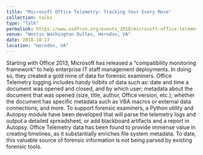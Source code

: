 ```yaml
---
title: "Microsoft Office Telemetry: Tracking Your Every Move"
collection: talks
type: "Talk"
permalink: https://www.osdfcon.org/events_2018/microsoft-office-telemetry-tracking-your-every-move/
venue: "Westin Washington Dulles, Herndon, VA"
date: 2018-10-17
location: "Herndon, VA"
---
```


Starting with Office 2013, Microsoft has released a “compatibility monitoring framework” to help enterprise IT staff management deployments. In doing so, they created a gold mine of data for forensic examiners. Office Telemetry logging includes handy tidbits of data such as: date and time a document was opened and closed, and by which user; metadata about the document that was opened (size, title, author, Office version, etc.); whether the document has specific metadata such as VBA macros or external data connections; and more. To support forensic examiners, a Python utility and Autopsy module have been developed that will parse the telemetry logs and output a detailed spreadsheet, or add blackboard artifacts and a report in Autopsy. Office Telemetry data has been found to provide immense value in creating timelines, as it substantially enriches file system metadata. To date, this valuable source of forensic information is not being parsed by existing forensic tools.
